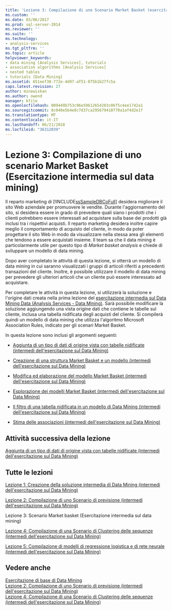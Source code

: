 ```yaml
---
title: 'Lezione 3: Compilazione di uno Scenario Market Basket (esercitazione intermedia di Data Mining) | Documenti Microsoft'
ms.custom: ''
ms.date: 03/06/2017
ms.prod: sql-server-2014
ms.reviewer: ''
ms.suite: ''
ms.technology:
- analysis-services
ms.tgt_pltfrm: ''
ms.topic: article
helpviewer_keywords:
- data mining [Analysis Services], tutorials
- association algorithms [Analysis Services]
- nested tables
- tutorials [Data Mining]
ms.assetid: 651eef38-772e-4d97-af51-075b1b27fc5a
caps.latest.revision: 27
author: minewiskan
ms.author: owend
manager: kfile
ms.openlocfilehash: 009449b753c96e59612654203c06f5c4ee1742a1
ms.sourcegitcommit: 8c040e5b4e8c7d37ca295679410770a1af4d2e1f
ms.translationtype: MT
ms.contentlocale: it-IT
ms.lasthandoff: 06/21/2018
ms.locfileid: "36312039"
---
```

# <a name="lesson-3-building-a-market-basket-scenario-intermediate-data-mining-tutorial"></a>Lezione 3: Compilazione di uno scenario Market Basket (Esercitazione intermedia sul data mining)
  Il reparto marketing di [!INCLUDE[ssSampleDBCoFull](../includes/sssampledbcofull-md.md)] desidera migliorare il sito Web aziendale per promuovere le vendite. Durante l'aggiornamento del sito, si desidera essere in grado di prevedere quali siano i prodotti che i clienti potrebbero essere interessati ad acquistare sulla base dei prodotti già inclusi tra i rispettivi acquisti. Il reparto marketing desidera inoltre capire meglio il comportamento di acquisto del cliente, in modo da poter progettare il sito Web in modo da visualizzare nella stessa area gli elementi che tendono a essere acquistati insieme. Il team sa che il data mining è particolarmente utile per questo tipo di *Market basket analysis* e chiede di sviluppare un modello di data mining.  
  
 Dopo aver completato le attività di questa lezione, si otterrà un modello di data mining in cui saranno visualizzati i gruppi di articoli riferiti a precedenti transazioni del cliente. Inoltre, è possibile utilizzare il modello di data mining per prevedere gli ulteriori articoli che un cliente può essere interessato ad acquistare.  
  
 Per completare le attività in questa lezione, si utilizzerà la soluzione e l'origine dati creata nella prima lezione del [esercitazione intermedia sul Data Mining Data &#40;Analysis Services - Data Mining&#41;](../../2014/tutorials/intermediate-data-mining-tutorial-analysis-services-data-mining.md). Sarà possibile modificare la soluzione aggiungendo una vista origine dati che contiene le tabelle sul cliente, inclusa una tabella nidificata degli acquisti del cliente.  Si compilerà quindi un modello di data mining che utilizza l'algoritmo Microsoft Association Rules, indicato per gli scenari Market Basket.  
  
 In questa lezione sono inclusi gli argomenti seguenti:  
  
-   [Aggiunta di un tipo di dati di origine vista con tabelle nidificate &#40;intermedi dell'esercitazione sul Data Mining&#41;](../../2014/tutorials/adding-a-data-source-view-with-nested-tables-intermediate-data-mining-tutorial.md)  
  
-   [Creazione di una struttura Market Basket e un modello &#40;intermedi dell'esercitazione sul Data Mining&#41;](../../2014/tutorials/creating-a-market-basket-structure-and-model-intermediate-data-mining-tutorial.md)  
  
-   [Modifica ed elaborazione del modello Market Basket &#40;intermedi dell'esercitazione sul Data Mining&#41;](../../2014/tutorials/modify-process-market-basket-model-intermediate-data-mining-tutorial.md)  
  
-   [Esplorazione dei modelli Market Basket &#40;intermedi dell'esercitazione sul Data Mining&#41;](../../2014/tutorials/exploring-the-market-basket-models-intermediate-data-mining-tutorial.md)  
  
-   [Il filtro di una tabella nidificata in un modello di Data Mining &#40;intermedi dell'esercitazione sul Data Mining&#41;](../../2014/tutorials/filtering-a-nested-table-in-a-mining-model-intermediate-data-mining-tutorial.md)  
  
-   [Stima delle associazioni &#40;intermedi dell'esercitazione sul Data Mining&#41;](../../2014/tutorials/predicting-associations-intermediate-data-mining-tutorial.md)  
  
## <a name="next-task-in-lesson"></a>Attività successiva della lezione  
 [Aggiunta di un tipo di dati di origine vista con tabelle nidificate &#40;intermedi dell'esercitazione sul Data Mining&#41;](../../2014/tutorials/adding-a-data-source-view-with-nested-tables-intermediate-data-mining-tutorial.md)  
  
## <a name="all-lessons"></a>Tutte le lezioni  
 [Lezione 1: Creazione della soluzione intermedia di Data Mining &#40;intermedi dell'esercitazione sul Data Mining&#41;](../../2014/tutorials/lesson-1-create-solution-intermediate-data-mining-tutorial.md)  
  
 [Lezione 2: Compilazione di uno Scenario di previsione &#40;intermedi dell'esercitazione sul Data Mining&#41;](../../2014/tutorials/lesson-2-building-a-forecasting-scenario-intermediate-data-mining-tutorial.md)  
  
 Lezione 3: Scenario Market basket (Esercitazione intermedia sul data mining)  
  
 [Lezione 4: Compilazione di una Scenario di Clustering delle sequenze &#40;intermedi dell'esercitazione sul Data Mining&#41;](../../2014/tutorials/lesson-4-build-sequence-clustering-scenario-intermediate-data-mining.md)  
  
 [Lezione 5: Compilazione di modelli di regressione logistica e di rete neurale &#40;intermedi dell'esercitazione sul Data Mining&#41;](../../2014/tutorials/lesson-5-build-models-intermediate-data-mining-tutorial.md)  
  
## <a name="see-also"></a>Vedere anche  
 [Esercitazione di base di Data Mining](../../2014/tutorials/basic-data-mining-tutorial.md)   
 [Lezione 2: Compilazione di uno Scenario di previsione &#40;intermedi dell'esercitazione sul Data Mining&#41;](../../2014/tutorials/lesson-2-building-a-forecasting-scenario-intermediate-data-mining-tutorial.md)   
 [Lezione 4: Compilazione di una Scenario di Clustering delle sequenze &#40;intermedi dell'esercitazione sul Data Mining&#41;](../../2014/tutorials/lesson-4-build-sequence-clustering-scenario-intermediate-data-mining.md)  
  
  